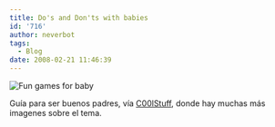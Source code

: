 ```yaml
---
title: Do's and Don'ts with babies
id: '716'
author: neverbot
tags:
  - Blog
date: 2008-02-21 11:46:39
---
```


![Fun games for baby](./fun-games-for-baby.jpg "Fun games for baby")

Guía para ser buenos padres, vía [C00lStuff](http://www.c00lstuff.com/1133/Do_s_and_don_ts_with_babies/), donde hay muchas más imagenes sobre el tema.